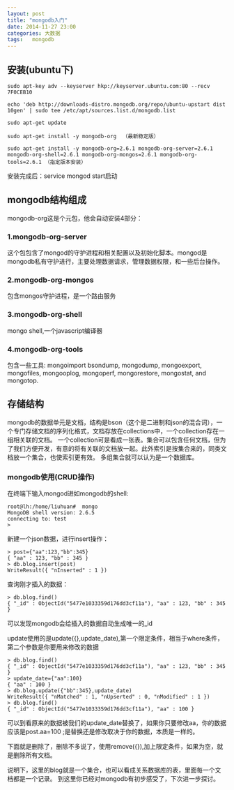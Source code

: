 ```yaml
---
layout: post
title: "mongodb入门"
date: 2014-11-27 23:00
categories: 大数据
tags:   mongodb
---
```


## 安装(ubuntu下)

    sudo apt-key adv --keyserver hkp://keyserver.ubuntu.com:80 --recv 7F0CEB10

    echo 'deb http://downloads-distro.mongodb.org/repo/ubuntu-upstart dist 10gen' | sudo tee /etc/apt/sources.list.d/mongodb.list

    sudo apt-get update

    sudo apt-get install -y mongodb-org  （最新稳定版）

    sudo apt-get install -y mongodb-org=2.6.1 mongodb-org-server=2.6.1 mongodb-org-shell=2.6.1 mongodb-org-mongos=2.6.1 mongodb-org-tools=2.6.1 （指定版本安装）


安装完成后：service mongod start启动

## mongodb结构组成

mongodb-org这是个元包，他会自动安装4部分：

### 1.mongodb-org-server

这个包包含了mongod的守护进程和相关配置以及初始化脚本。mongod是mongodb私有守护进行，主要处理数据请求，管理数据权限，和一些后台操作。

### 2.mongodb-org-mongos
包含mongos守护进程，是一个路由服务

### 3.mongodb-org-shell

mongo  shell,一个javascript编译器

### 4.mongodb-org-tools

包含一些工具: mongoimport bsondump, mongodump, mongoexport, mongofiles, mongooplog, mongoperf, mongorestore, mongostat, and mongotop.

## 存储结构


mongodb的数据单元是文档，结构是bson（这个是二进制和json的混合词），一个专门存储文档的序列化格式，文档存放在collections中，一个collection存在一组相关联的文档。
一个collection可是看成一张表。集合可以包含任何文档，但为了我们方便开发，有意的将有关联的文档放一起。此外索引是按集合来的，同类文档放一个集合，也使索引更有效。
多组集合就可以认为是一个数据库。


### mongodb使用(CRUD操作)

在终端下输入mongod进如mongodb的shell:  

    root@lh:/home/liuhuan#  mongo   
    MongoDB shell version: 2.6.5    
    connecting to: test   
    > 

新建一个json数据，进行insert操作：

    > post={"aa":123,"bb":345}
    { "aa" : 123, "bb" : 345 }
    > db.blog.insert(post)
    WriteResult({ "nInserted" : 1 })

查询刚才插入的数据：

    > db.blog.find()
    { "_id" : ObjectId("5477e1033359d176dd3cf11a"), "aa" : 123, "bb" : 345 }

可以发现mongodb会给插入的数据自动生成唯一的_id

update使用的是update({},update_date),第一个限定条件，相当于where条件，第二个参数是你要用来修改的数据


    > db.blog.find()
    { "_id" : ObjectId("5477e1033359d176dd3cf11a"), "aa" : 123, "bb" : 345 }
    > update_date={"aa":100}
    { "aa" : 100 }
    > db.blog.update({"bb":345},update_date)
    WriteResult({ "nMatched" : 1, "nUpserted" : 0, "nModified" : 1 })
    > db.blog.find()
    { "_id" : ObjectId("5477e1033359d176dd3cf11a"), "aa" : 100 }

可以到看原来的数据被我们的update_date替换了，如果你只要修改aa，你的数据应该是post.aa=100 ;是替换还是修改取决于你的数据，本质是一样的。


下面就是删除了，删除不多说了，使用remove({}),加上限定条件，如果为空，就是删除所有文档。


说明下，这里的blog就是一个集合，也可以看成关系数据库的表，里面每一个文档都是一个记录。
到这里你已经对mongodb有初步感受了，下次进一步探讨。
